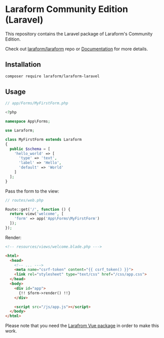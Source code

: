 # Laraform Community Edition (Laravel)

This repository contains the Laravel package of Laraform's Community Edition.

Check out [laraform/laraform](https://github.com/laraform/laraform) repo or [Documentation](https://laraform.io/docs) for more details.

## Installation


``` bash
composer require laraform/laraform-laravel
```

## Usage

``` php
// app/Forms/MyFirstForm.php

<?php

namespace App\Forms;

use Laraform;

class MyFirstForm extends Laraform
{
  public $schema = [
    'hello_world' => [
      'type' => 'text',
      'label' => 'Hello',
      'default' => 'World'
    ]
  ];
}
```

Pass the form to the view:
``` php
// routes/web.php

Route::get('/', function () {
  return view('welcome', [
    'form' => app('App\Forms\MyFirstForm')
  ]);
});
```

Render:
``` html
<!-- resources/views/welcome.blade.php --->

<html>
  <head>
    <!-- ... --->
    <meta name="csrf-token" content="{{ csrf_token() }}">
    <link rel="stylesheet" type="text/css" href="/css/app.css">
  </head>
  <body>
    <div id="app">
      {!! $form->render() !!}
    </div>

    <script src="/js/app.js"></script>
  </body>
</html>
```

Please note that you need the [Larafrom Vue package](https://github.com/laraform/laraform) in order to make this work.